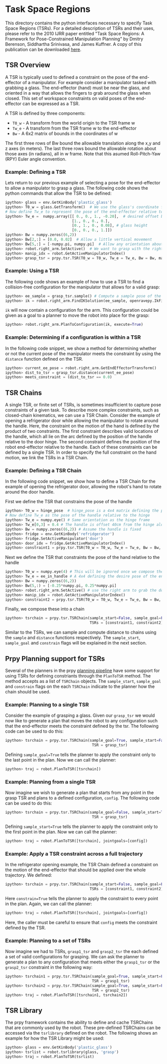 # Task Space Regions

This directory contains the python interfaces necessary to specify Task Space Regions (TSRs). For a detailed description of TSRs and their uses, please refer to the 2010 IJRR paper entitled "Task Space Regions: A Framework for Pose-Constrained
Manipulation Planning" by Dmitry Berenson, Siddhartha Srinivasa, and James Kuffner.  A copy of this publication can be downloaded [here](https://www.ri.cmu.edu/pub_files/2011/10/dmitry_ijrr10-1.pdf).

## TSR Overview
A TSR is typically used to defined a constraint on the pose of the end-effector of a manipulator. For example consider a manipulator tasked with grabbing a glass. The end-effector (hand) must be near the glass, and oriented in a way that allows the fingers to grab around the glass when closed. This set of workspace constraints on valid poses of the end-effector can be expressed as a TSR.

A TSR is defined by three components:
* ```T0_w``` - A transform from the world origin to the TSR frame w
* ```Tw_e``` - A transform from the TSR frame w to the end-effector
* ```Bw``` - A 6x2 matrix of bounds in the coordinates of w

The first three rows of Bw bound the allowable translation along the x,y and z axes (in meters).  The last three rows bound the allowable rotation about those axes (in radians), all in w frame.  Note that this asumed Roll-Pitch-Yaw (RPY) Euler angle convention.

### Example: Defining a TSR
Lets return to our previous example of selecting a pose for the end-effector to allow a manipulator to grasp a glass. The following code shows the python commands that allow the TSR to be defined:
```python
ipython> glass = env.GetKinBody('plastic_glass')
ipython> T0_w = glass.GetTransform()  # We use the glass's coordinate frame as the w frame
# Now define Tw_e to represent the pose of the end-effector relative to the glass
ipython> Tw_e =  numpy.array([[ 0., 0., 1., -0.20],  # desired offset between end-effector and object along x-axis 
                              [1., 0., 0., 0.], 
                              [0., 1., 0., 0.08], # glass height
                              [0., 0., 0., 1.]])  
ipython> Bw = numpy.zeros((6,2))
ipython> Bw[2,:] = [0.0, 0.02]  # Allow a little vertical movement
ipython> Bw[5,:] = [-numpy.pi, numpy.pi]  # Allow any orientation about the z-axis of the glass
ipython> robot.right_arm.SetActive()  # We want to grasp with the right arm
ipython> manip_idx = robot.GetActiveManipulatorIndex()
ipython> grasp_tsr = prpy.tsr.TSR(T0_w = T0_w, Tw_e = Tw_e, Bw = Bw, manip = manip_idx)
```
### Example: Using a TSR
The following code shows an example of how to use a TSR to find a collision-free configuration for the manipulator that allows for a valid grasp:
```python
ipython> ee_sample = grasp_tsr.sample() # Compute a sample pose of the end-effector
ipython> ik = robot.right_arm.FindIKSolution(ee_sample, openravepy.IkFilterOptions.CheckEnvCollisions)  
```
```ik``` will now contain a configuration for the arm.  This configuration could be given as a goal to a planner to move the robot into place for the grasp:
```python
ipython> robot.right_arm.PlanToConfiguration(ik, execute=True)
```
### Example: Determining if a configuration is within a TSR
In the following code snippet, we show a method for determining whether or not the current pose of the manipulator meets the constraint by using the ```distance``` function defined on the TSR.
```python
ipython> current_ee_pose = robot.right_arm.GetEndEffectorTransform()
ipython> dist_to_tsr = grasp_tsr.distance(current_ee_pose)
ipython> meets_constraint = (dist_to_tsr == 0.0)
```

## TSR Chains
A single TSR, or finite set of TSRs, is sometimes insufficient to capture pose constraints of a given task. To describe more complex constraints, such as closed-chain kinematics, we can use a TSR Chain.  Consider the example of opening a refrigerator door while allowing the manipulator to rotate around the handle. Here, the constraint on the motion of the hand is defined by the product of two constraints.  The first constraint describes valid locations of the handle, which all lie on the arc defined by the position of the handle relative to the door hinge.  The second constraint defines the position of the robot end-effector relative to the handle. Each of these constraints can be defined by a single TSR. In order to specify the full constraint on the hand motion, we link the TSRs in a TSR Chain.  

### Example: Defining a TSR Chain
In the following code snippet, we show how to define a TSR Chain for the example of opening the refrigerator door, allowing the robot's hand to rotate around the door handle.

First we define the TSR that constrains the pose of the handle
```python
ipython> T0_w = hinge_pose  # hinge_pose is a 4x4 matrix defining the pose of the hinge in world frame
# Now define Tw_e as the pose of the handle relative to the hinge
ipython> Tw_e = numpy.eye() # Same orientation as the hinge frame
ipython> Tw_e[0,3] = 0.4 # The handle is offset 40cm from the hinge along the x-axis of the hinge-frame
ipython> Bw = numpy.zeros((6,2)) # Assume the handle is fixed
ipython> fridge = env.GetKinBody('refridgerator')
ipython> fridge.SetActiveManipulator('door')
ipython> door_idx = fridge.GetActiveManipulatorIndex()
ipython> constraint1 = prpy.tsr.TSR(T0_w = T0_w, Tw_e = Tw_e, Bw = Bw, manip = door_idx)
```

Next we define the TSR that constraints the pose of the hand relative to the handle
```python
ipython> T0_w = numpy.eye(4) # This will be ignored once we compose the chain
ipython> Tw_e = ee_in_handle # A 4x4 defining the desire pose of the end-effector relative to handle
ipython> Bw = numpy.zeros((6,2))
ipython> Bw(5,:) = [-0.25*numpy.pi, 0.25*numpy.pi]
ipython> robot.right_arm.SetActive() # use the right arm to grab the door
ipython> manip_idx = robot.GetActiveManipulatorIndex()
ipython> constraint2 = prpy.tsr.TSR(T0_w = T0_w, Tw_e = Tw_e, Bw = Bw, manip = manip_idx)
```

Finally, we compose these into a chain
```python
ipython> tsrchain = prpy.tsr.TSRChain(sample_start=False, sample_goal=False, constrain=True, 
                                      TSRs = [constraint1, constraint2])
```
Similar to the TSRs, we can sample and compute distance to chains using the ```sample``` and ```distance``` functions respectively. The ```sample_start```, ```sample_goal``` and ```constrain``` flags will be explained in the next section. 

## Prpy Planning support for TSRs
Several of the planners in the prpy [planning pipeline](https://github.com/personalrobotics/prpy/tree/master/src/prpy/planning) have some support for using TSRs for defining constriants through the ```PlanToTSR``` method. The method accepts as a list of ```TSRChain``` objects. The ```sample_start```, ```sample_goal``` and ```constrain``` flags on the each ```TSRChain``` indicate to the planner how the chain should be used.

### Example: Planning to a single TSR
Consider the example of grasping a glass. Given our ```grasp_tsr``` we would now like to generate a plan that moves the robot to any configuration such that the end-effector meets the constraint defined by the tsr.  The following code can be used to do this:
```python
ipython> tsrchain = prpy.tsr.TSRChain(sample_goal=True, sample_start=False, constrain=False,
                                       TSR = grasp_tsr)
```
Defining ```sample_goal=True``` tells the planner to apply the constraint only to the last point in the plan. Now we can call the planner:
```python
ipython> traj = robot.PlanToTSR([tsrchain])
```
### Example: Planning from a single TSR
Now imagine we wish to generate a plan that starts from any point in the grasp TSR and plans to a defined configuration, ```config```. The following code can be used to do this:
```python
ipython> tsrchain = prpy.tsr.TSRChain(sample_goal=False, sample_start=True, constrain=False,
                                       TSR = grasp_tsr)
```
Defining ```sample_start=True``` tells the planner to apply the constraint only to the first point in the plan. Now we can call the planner:
```python
ipython> traj = robot.PlanToTSR([tsrchain], jointgoals=[config])
```
### Example: Apply a TSR constraint across a full trajectory
In the refrigerator opening example, the TSR Chain defined a constraint on the motion of the end-effector that should be applied over the whole trajectory.  We defined:
```python
ipython> tsrchain = prpy.tsr.TSRChain(sample_start=False, sample_goal=False, constrain=True, 
                                      TSRs = [constraint1, constraint2])
```
Here ```constrain=True``` tells the planner to apply the constraint to every point in the plan.  Again, we can call the planner:
```python
ipython> traj = robot.PlanToTSR([tsrchain], jointgoals=[config])
```
Here, the caller must be careful to ensure that ```config``` meets the constraint defined by the TSR. 

### Example: Planning to a set of TSRs
Now imagine we had to TSRs, ```grasp1_tsr``` and ```grasp2_tsr``` the each defined a set of valid configurations for grasping.  We can ask the planner to generate a plan to any configuration that meets either the ```grasp1_tsr``` or the ```grasp2_tsr``` constraint in the following way:
```python
ipython> tsrchain1 = prpy.tsr.TSRChain(sample_goal=True, sample_start=False, constrain=False,
                                       TSR = grasp1_tsr)
ipython> tsrchain2 = prpy.tsr.TSRChain(sample_goal=True, sample_start=False, constrain=False,
                                       TSR = grasp2_tsr)
ipython> traj = robot.PlanToTSR([tsrchain1, tsrchain2])
```
## TSR Library
The prpy framework contains the ability to define and cache TSRChains that are commonly used by the robot. These pre-defined TSRChains can be accessed via the ```tsrlibrary``` defined on the robot. The following shows an example for how the TSR Library might be used:
```python
ipython> glass = env.GetKinBody('plastic_glass')
ipython> tsrlist = robot.tsrlibrary(glass, 'grasp')
ipython> traj = robot.PlanToTSR(tsrlist)
```

